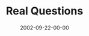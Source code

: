---
layout: message
category: message
series: "Living Out Loud"
title: "Real Questions"
date: 2002-09-22-00-00
message_id: 263
---